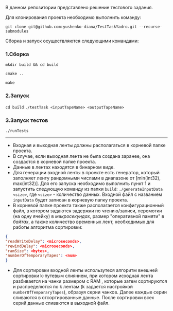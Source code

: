 В данном репозитории представлено решение тестового задания.

Для клонирования проекта необходимо выполнить команду:

`git clone git@github.com:yushenko-diana/TestTaskYadro.git --recurse-submodules`


Сборка и запуск осуществляются следующими командами:

### 1.Сборка
```mkdir build && cd build```

```cmake ..```

```make```

### 2.Запуск
```cd build```
```./testTask <inputTapeName> <outputTapeName>```

### 3.Запуск тестов
```./runTests```

---
- Входная и выходная ленты должны располагаться в корневой папке проекта.
- В случае, если выходная лента не была создана заранее, она создастся в корневой папке проекта.
- Данные в лентах находятся в бинарном виде.
- Для генерации входной ленты в проекте есть генератор, который заполняет ленту рандомными числами в диапазоне от [min(int32), max(int32)]. Для его запуска необходимо выполнить пункт 1 и запустить следующую команду из папки `build`:
`./generateInputData <size>`,
где `<size>` - количество данных. Входной файл с названием `inputData` будет записан в корневую папку проекта.
- В корневой папке проекта также располагается конфигурационный файл, в котором задаются задержки по чтению/записи, перемотки (на одну ячейку) в *микросекундах*, размер "оперативной памяти" в *байтах*,  а также количество временных лент, необходимых для работы алгоритма сортировки:
```json
{
"readWriteDelay": <microseconds>,
"rewindDelay": <microseconds>,
"ramSize": <bytes>,
"numberOfTemporaryTapes": <num>
}
```
- Для сортировки входной ленты использутеся алгоритм внешней сортировки k-путевым слиянием, при котором исходная лента разбивается на чанки размером с RAM , которые затем сортируются и распределются по k лентам (k задается настройкой `numberOfTemporaryTapes`), образуя серии чанков. Далее каждые серии сливаются в отсортированные данные. После сортировки всех серий данные сливаются в выходной файл.
